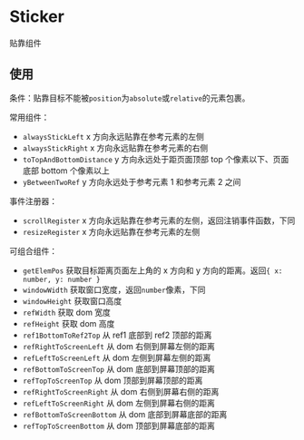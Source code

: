 # Sticker

贴靠组件

## 使用

条件：贴靠目标不能被`position`为`absolute`或`relative`的元素包裹。

常用组件：

- `alwaysStickLeft` x 方向永远贴靠在参考元素的左侧
- `alwaysStickRight` x 方向永远贴靠在参考元素的右侧
- `toTopAndBottomDistance` y 方向永远处于距页面顶部 top 个像素以下、页面底部 bottom 个像素以上
- `yBetweenTwoRef` y 方向永远处于参考元素 1 和参考元素 2 之间

事件注册器：

- `scrollRegister` x 方向永远贴靠在参考元素的左侧，返回注销事件函数，下同
- `resizeRegister` x 方向永远贴靠在参考元素的左侧

可组合组件：

- `getElemPos` 获取目标距离页面左上角的 x 方向和 y 方向的距离。返回`{ x: number, y: number }`
- `windowWidth` 获取窗口宽度，返回`number`像素，下同
- `windowHeight` 获取窗口高度
- `refWidth` 获取 dom 宽度
- `refHeight` 获取 dom 高度
- `ref1BottomToRef2Top` 从 ref1 底部到 ref2 顶部的距离
- `refRightToScreenLeft` 从 dom 右侧到屏幕左侧的距离
- `refLeftToScreenLeft` 从 dom 左侧到屏幕左侧的距离
- `refBottomToScreenTop` 从 dom 底部到屏幕顶部的距离
- `refTopToScreenTop` 从 dom 顶部到屏幕顶部的距离
- `refRightToScreenRight` 从 dom 右侧到屏幕右侧的距离
- `refLeftToScreenRight` 从 dom 左侧到屏幕右侧的距离
- `refBottomToScreenBottom` 从 dom 底部到屏幕底部的距离
- `refTopToScreenBottom` 从 dom 顶部到屏幕底部的距离
